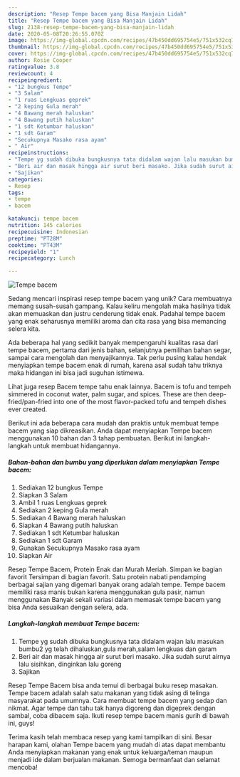 ```yaml
---
description: "Resep Tempe bacem yang Bisa Manjain Lidah"
title: "Resep Tempe bacem yang Bisa Manjain Lidah"
slug: 2138-resep-tempe-bacem-yang-bisa-manjain-lidah
date: 2020-05-08T20:26:55.070Z
image: https://img-global.cpcdn.com/recipes/47b450dd695754e5/751x532cq70/tempe-bacem-foto-resep-utama.jpg
thumbnail: https://img-global.cpcdn.com/recipes/47b450dd695754e5/751x532cq70/tempe-bacem-foto-resep-utama.jpg
cover: https://img-global.cpcdn.com/recipes/47b450dd695754e5/751x532cq70/tempe-bacem-foto-resep-utama.jpg
author: Rosie Cooper
ratingvalue: 3.8
reviewcount: 4
recipeingredient:
- "12 bungkus Tempe"
- "3 Salam"
- "1 ruas Lengkuas geprek"
- "2 keping Gula merah"
- "4 Bawang merah haluskan"
- "4 Bawang putih haluskan"
- "1 sdt Ketumbar haluskan"
- "1 sdt Garam"
- "Secukupnya Masako rasa ayam"
- " Air"
recipeinstructions:
- "Tempe yg sudah dibuka bungkusnya tata didalam wajan lalu masukan bumbu2 yg telah dihaluskan,gula merah,salam lengkuas dan garam"
- "Beri air dan masak hingga air surut beri masako. Jika sudah surut airnya lalu sisihkan, dinginkan lalu goreng"
- "Sajikan"
categories:
- Resep
tags:
- tempe
- bacem

katakunci: tempe bacem 
nutrition: 145 calories
recipecuisine: Indonesian
preptime: "PT28M"
cooktime: "PT43M"
recipeyield: "1"
recipecategory: Lunch

---
```



![Tempe bacem](https://img-global.cpcdn.com/recipes/47b450dd695754e5/751x532cq70/tempe-bacem-foto-resep-utama.jpg)

Sedang mencari inspirasi resep tempe bacem yang unik? Cara membuatnya memang susah-susah gampang. Kalau keliru mengolah maka hasilnya tidak akan memuaskan dan justru cenderung tidak enak. Padahal tempe bacem yang enak seharusnya memiliki aroma dan cita rasa yang bisa memancing selera kita.

Ada beberapa hal yang sedikit banyak mempengaruhi kualitas rasa dari tempe bacem, pertama dari jenis bahan, selanjutnya pemilihan bahan segar, sampai cara mengolah dan menyajikannya. Tak perlu pusing kalau hendak menyiapkan tempe bacem enak di rumah, karena asal sudah tahu triknya maka hidangan ini bisa jadi suguhan istimewa.

Lihat juga resep Bacem tempe tahu enak lainnya. Bacem is tofu and tempeh simmered in coconut water, palm sugar, and spices. These are then deep-fried/pan-fried into one of the most flavor-packed tofu and tempeh dishes ever created.


Berikut ini ada beberapa cara mudah dan praktis untuk membuat tempe bacem yang siap dikreasikan. Anda dapat menyiapkan Tempe bacem menggunakan 10 bahan dan 3 tahap pembuatan. Berikut ini langkah-langkah untuk membuat hidangannya.

<!--inarticleads1-->

##### Bahan-bahan dan bumbu yang diperlukan dalam menyiapkan Tempe bacem:

1. Sediakan 12 bungkus Tempe
1. Siapkan 3 Salam
1. Ambil 1 ruas Lengkuas geprek
1. Sediakan 2 keping Gula merah
1. Sediakan 4 Bawang merah haluskan
1. Siapkan 4 Bawang putih haluskan
1. Sediakan 1 sdt Ketumbar haluskan
1. Sediakan 1 sdt Garam
1. Gunakan Secukupnya Masako rasa ayam
1. Siapkan  Air


Resep Tempe Bacem, Protein Enak dan Murah Meriah. Simpan ke bagian favorit Tersimpan di bagian favorit. Satu protein nabati pendamping berbagai sajian yang digemari banyak orang adalah tempe. Tempe bacem memiliki rasa manis bukan karena menggunakan gula pasir, namun menggunakan Banyak sekali variasi dalam memasak tempe bacem yang bisa Anda sesuaikan dengan selera, ada. 

<!--inarticleads2-->

##### Langkah-langkah membuat Tempe bacem:

1. Tempe yg sudah dibuka bungkusnya tata didalam wajan lalu masukan bumbu2 yg telah dihaluskan,gula merah,salam lengkuas dan garam
1. Beri air dan masak hingga air surut beri masako. Jika sudah surut airnya lalu sisihkan, dinginkan lalu goreng
1. Sajikan


Resep Tempe Bacem bisa anda temui di berbagai buku resep masakan. Tempe bacem adalah salah satu makanan yang tidak asing di telinga masyarakat pada umumnya. Cara membuat tempe bacem yang sedap dan nikmat. Agar tempe dan tahu tak hanya digoreng dan digeprek dengan sambal, coba dibacem saja. Ikuti resep tempe bacem manis gurih di bawah ini, guys! 

Terima kasih telah membaca resep yang kami tampilkan di sini. Besar harapan kami, olahan Tempe bacem yang mudah di atas dapat membantu Anda menyiapkan makanan yang enak untuk keluarga/teman maupun menjadi ide dalam berjualan makanan. Semoga bermanfaat dan selamat mencoba!
